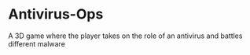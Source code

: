 # Antivirus-Ops
A 3D game where the player takes on the role of an antivirus and battles different malware
